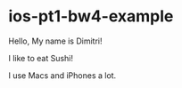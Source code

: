 # ios-pt1-bw4-example

Hello, My name is Dimitri!

I like to eat Sushi!

I use Macs and iPhones a lot.

